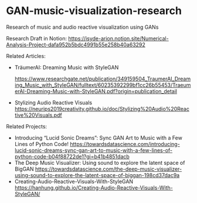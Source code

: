 # GAN-music-visualization-research
Research of music and audio reactive visualization using GANs


Research Draft in Notion:
https://isyde-arion.notion.site/Numerical-Analysis-Project-dafa952b5bdc4991b55e258b40a63292

Related Articles:
- TräumerAI: Dreaming Music with StyleGAN

  https://www.researchgate.net/publication/349159504_TraumerAI_Dreaming_Music_with_StyleGAN/fulltext/60235392299bf1cc26b55453/TraeumerAI-Dreaming-Music-with-StyleGAN.pdf?origin=publication_detail



- Stylizing Audio Reactive Visuals
  https://neurips2019creativity.github.io/doc/Stylizing%20Audio%20Reactive%20Visuals.pdf
  
Related Projects:

- Introducing “Lucid Sonic Dreams”: Sync GAN Art to Music with a Few Lines of Python Code!
  https://towardsdatascience.com/introducing-lucid-sonic-dreams-sync-gan-art-to-music-with-a-few-lines-of-python-code-b04f88722de1?gi=b41b4851dacb
- The Deep Music Visualizer: Using sound to explore the latent space of BigGAN
  https://towardsdatascience.com/the-deep-music-visualizer-using-sound-to-explore-the-latent-space-of-biggan-198cd37dac9a
- Creating-Audio-Reactive-Visuals-With-StyleGAN
  https://hanhung.github.io/Creating-Audio-Reactive-Visuals-With-StyleGAN/
  
